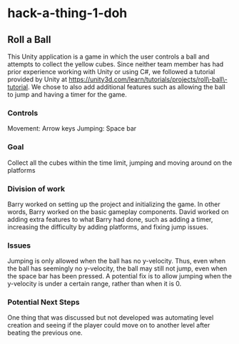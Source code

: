 # hack-a-thing-1-doh

## Roll a Ball
This Unity application is a game in which the user controls a ball and attempts to collect the yellow cubes. Since neither team member has had prior experience working with Unity or using C\#, we followed a tutorial provided by Unity at https://unity3d.com/learn/tutorials/projects/roll\-ball\-tutorial. We chose to also add additional features such as allowing the ball to jump and having a timer for the game.

### Controls
Movement: Arrow keys
Jumping: Space bar

### Goal
Collect all the cubes within the time limit, jumping and moving around on the platforms

### Division of work
Barry worked on setting up the project and initializing the game. In other words, Barry worked on the basic gameplay components.
David worked on adding extra features to what Barry had done, such as adding a timer, increasing the difficulty by adding platforms, and fixing jump issues.

### Issues
Jumping is only allowed when the ball has no y\-velocity. Thus, even when the ball has seemingly no y\-velocity, the ball may still not jump, even when the space bar has been pressed. A potential fix is to allow jumping when the y\-velocity is under a certain range, rather than when it is 0.

### Potential Next Steps
One thing that was discussed but not developed was automating level creation and seeing if the player could move on to another level after beating the previous one.
